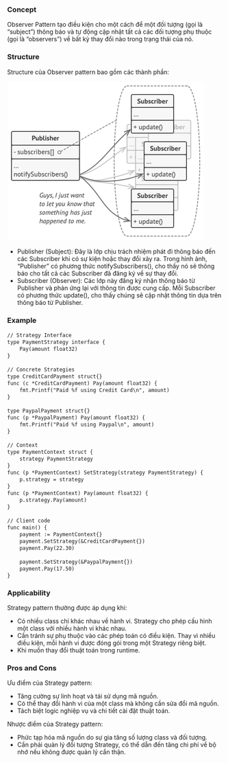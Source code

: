 ### Concept
Observer Pattern tạo điều kiện cho một cách để một đối tượng (gọi là “subject”) thông báo và tự động cập nhật tất cả các đối tượng phụ thuộc (gọi là “observers”) về bất kỳ thay đổi nào trong trạng thái của nó.

### Structure
Structure của Observer pattern bao gồm các thành phần:

![observer_structure](../../access/observer_structure.png)

- Publisher (Subject): Đây là lớp chịu trách nhiệm phát đi thông báo đến các Subscriber khi có sự kiện hoặc thay đổi xảy ra. Trong hình ảnh, “Publisher” có phương thức notifySubscribers(), cho thấy nó sẽ thông báo cho tất cả các Subscriber đã đăng ký về sự thay đổi.
- Subscriber (Observer): Các lớp này đăng ký nhận thông báo từ Publisher và phản ứng lại với thông tin được cung cấp. Mỗi Subscriber có phương thức update(), cho thấy chúng sẽ cập nhật thông tin dựa trên thông báo từ Publisher.

### Example
```
// Strategy Interface
type PaymentStrategy interface {
    Pay(amount float32)
}

// Concrete Strategies
type CreditCardPayment struct{}
func (c *CreditCardPayment) Pay(amount float32) {
    fmt.Printf("Paid %f using Credit Card\n", amount)
}

type PaypalPayment struct{}
func (p *PaypalPayment) Pay(amount float32) {
    fmt.Printf("Paid %f using Paypal\n", amount)
}

// Context
type PaymentContext struct {
    strategy PaymentStrategy
}
func (p *PaymentContext) SetStrategy(strategy PaymentStrategy) {
    p.strategy = strategy
}
func (p *PaymentContext) Pay(amount float32) {
    p.strategy.Pay(amount)
}

// Client code
func main() {
    payment := PaymentContext{}
    payment.SetStrategy(&CreditCardPayment{})
    payment.Pay(22.30)

    payment.SetStrategy(&PaypalPayment{})
    payment.Pay(17.50)
}
```

### Applicability
Strategy pattern thường được áp dụng khi:

- Có nhiều class chỉ khác nhau về hành vi. Strategy cho phép cấu hình một class với nhiều hành vi khác nhau.
- Cần tránh sự phụ thuộc vào các phép toán có điều kiện. Thay vì nhiều điều kiện, mỗi hành vi được đóng gói trong một Strategy riêng biệt.
- Khi muốn thay đổi thuật toán trong runtime.

### Pros and Cons
Ưu điểm của Strategy pattern:

- Tăng cường sự linh hoạt và tái sử dụng mã nguồn.
- Có thể thay đổi hành vi của một class mà không cần sửa đổi mã nguồn.
- Tách biệt logic nghiệp vụ và chi tiết cài đặt thuật toán.

Nhược điểm của Strategy pattern:

- Phức tạp hóa mã nguồn do sự gia tăng số lượng class và đối tượng.
- Cần phải quản lý đối tượng Strategy, có thể dẫn đến tăng chi phí về bộ nhớ nếu không được quản lý cẩn thận.